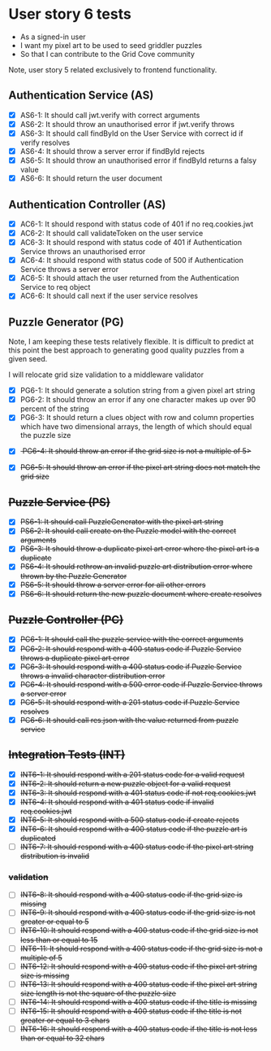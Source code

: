 # User story 6 tests

- As a signed-in user
- I want my pixel art to be used to seed griddler puzzles
- So that I can contribute to the Grid Cove community

Note, user story 5 related exclusively to frontend functionality.

## Authentication Service (AS)

- [x] AS6-1: It should call jwt.verify with correct arguments
- [x] AS6-2: It should throw an unauthorised error if jwt.verify throws
- [x] AS6-3: It should call findById on the User Service with correct id if verify resolves
- [x] AS6-4: It should throw a server error if findById rejects
- [x] AS6-5: It should throw an unauthorised error if findById returns a falsy value
- [x] AS6-6: It should return the user document

## Authentication Controller (AS)

- [x] AC6-1: It should respond with status code of 401 if no req.cookies.jwt
- [x] AC6-2: It should call validateToken on the user service
- [x] AC6-3: It should respond with status code of 401 if Authentication Service throws an unauthorised error
- [x] AC6-4: It should respond with status code of 500 if Authentication Service throws a server error
- [x] AC6-5: It should attach the user returned from the Authentication Service to req object
- [x] AC6-6: It should call next if the user service resolves

## Puzzle Generator (PG)

Note, I am keeping these tests relatively flexible. It is difficult to predict at this point the best approach to generating good quality puzzles from a given seed.

I will relocate grid size validation to a middleware validator

- [x] PG6-1: It should generate a solution string from a given pixel art string
- [x] PG6-2: It should throw an error if any one character makes up over 90 percent of the string
- [x] PG6-3: It should return a clues object with row and column properties which have two dimensional arrays, the length of which should equal the puzzle size
<!-- markdownlint-disable-next-line -->
- [x] <s> PG6-4: It should throw an error if the grid size is not a multiple of 5></s>
<!-- markdownlint-disable-next-line -->
- [x] <s>PG6-5: It should throw an error if the pixel art string does not match the grid size<s>

## Puzzle Service (PS)

- [x] PS6-1: It should call PuzzleGenerator with the pixel art string
- [x] PS6-2: It should call create on the Puzzle model with the correct arguments
- [x] PS6-3: It should throw a duplicate pixel art error where the pixel art is a duplicate
- [x] PS6-4: It should rethrow an invalid puzzle art distribution error where thrown by the Puzzle Generator
- [x] PS6-5: It should throw a server error for all other errors
- [x] PS6-6: It should return the new puzzle document where create resolves

## Puzzle Controller (PC)

- [x] PC6-1: It should call the puzzle service with the correct arguments
- [x] PC6-2: It should respond with a 400 status code if Puzzle Service throws a duplicate pixel art error
- [x] PC6-3: It should respond with a 400 status code if Puzzle Service throws a invalid character distribution error
- [x] PC6-4: It should respond with a 500 error code if Puzzle Service throws a server error
- [x] PC6-5: It should respond with a 201 status code if Puzzle Service resolves
- [x] PC6-6: It should call res.json with the value returned from puzzle service

## Integration Tests (INT)

- [x] INT6-1: It should respond with a 201 status code for a valid request
- [x] INT6-2: It should return a new puzzle object for a valid request
- [x] INT6-3: It should respond with a 401 status code if not req.cookies.jwt
- [x] INT6-4: It should respond with a 401 status code if invalid req.cookies.jwt
- [x] INT6-5: It should respond with a 500 status code if create rejects
- [x] INT6-6: It should respond with a 400 status code if the puzzle art is duplicated
- [ ] INT6-7: It should respond with a 400 status code if the pixel art string distribution is invalid

### validation

- [ ] INT6-8: It should respond with a 400 status code if the grid size is missing
- [ ] INT6-9: It should respond with a 400 status code if the grid size is not greater or equal to 5
- [ ] INT6-10: It should respond with a 400 status code if the grid size is not less than or equal to 15
- [ ] INT6-11: It should respond with a 400 status code if the grid size is not a multiple of 5
- [ ] INT6-12: It should respond with a 400 status code if the pixel art string size is missing
- [ ] INT6-13: It should respond with a 400 status code if the pixel art string size length is not the square of the puzzle size
- [ ] INT6-14: It should respond with a 400 status code if the title is missing
- [ ] INT6-15: It should respond with a 400 status code if the title is not greater or equal to 3 chars
- [ ] INT6-16: It should respond with a 400 status code if the title is not less than or equal to 32 chars
